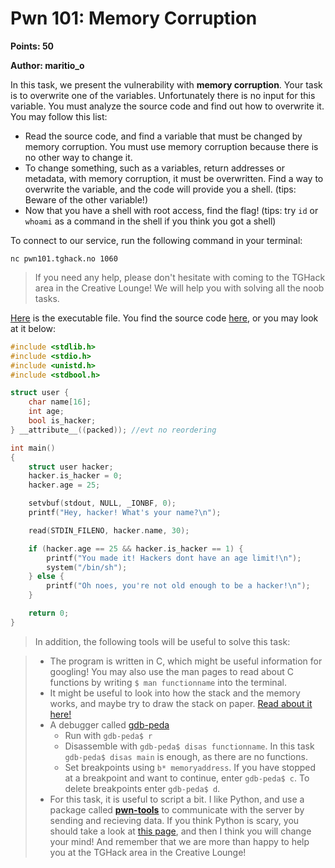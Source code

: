 # Pwn 101: Memory Corruption
**Points: 50**

**Author: maritio_o**

In this task, we present the vulnerability with **memory corruption**. Your task is to overwrite one of the variables. Unfortunately there is no input for this variable. You must analyze the source code and find out how to overwrite it. You may follow this list: 

* Read the source code, and find a variable that must be changed by memory corruption. You must use memory corruption because there is no other way to change it.
* To change something, such as a variables, return addresses or metadata, with memory corruption, it must be overwritten. Find a way to overwrite the variable, and the code will provide you a shell. (tips: Beware of the other variable!)
* Now that you have a shell with root access, find the flag! (tips: try `id` or `whoami` as a command in the shell if you think you got a shell)

To connect to our service, run the following command in your terminal:
```
nc pwn101.tghack.no 1060
```

> If you need any help, please don't hesitate with coming to the TGHack area in the Creative Lounge! We will help you with solving all the noob tasks.

[Here](./src/pwn101) is the executable file. You find the source code [here](./src/pwn101.c), or you may look at it below: 
```C
#include <stdlib.h>
#include <stdio.h>
#include <unistd.h>
#include <stdbool.h>

struct user {
	char name[16];
	int age;
	bool is_hacker;
} __attribute__((packed)); //evt no reordering

int main() 
{
	struct user hacker;
	hacker.is_hacker = 0;
	hacker.age = 25;

	setvbuf(stdout, NULL, _IONBF, 0);
	printf("Hey, hacker! What's your name?\n");

	read(STDIN_FILENO, hacker.name, 30);

	if (hacker.age == 25 && hacker.is_hacker == 1) {
		printf("You made it! Hackers dont have an age limit!\n");
		system("/bin/sh");
	} else {
		printf("Oh noes, you're not old enough to be a hacker!\n");
	}

	return 0;
}
```

> In addition, the following tools will be useful to solve this task:

> * The program is written in C, which might be useful information for googling! You may also use the man pages to read about C functions by writing `$ man functionname` into the terminal.  
> * It might be useful to look into how the stack and the memory works, and maybe try to draw the stack on paper. [Read about it here!](https://en.wikipedia.org/wiki/Data_segment)
> * A debugger called [gdb-peda](https://github.com/longld/peda)
>	* Run with `gdb-peda$ r`
>	* Disassemble with `gdb-peda$ disas functionname`. In this task `gdb-peda$ disas main` is enough, as there are no functions.
>	* Set breakpoints using `b* memoryaddress`. If you have stopped at a breakpoint and want to continue, enter `gdb-peda$ c`. To delete breakpoints enter `gdb-peda$ d`.
> * For this task, it is useful to script a bit. I like Python, and use a package called [**pwn-tools**](https://github.com/Gallopsled/pwntools) to communicate with the server by sending and recieving data. If you think Python is scary, you should take a look at [this page](https://www.codecademy.com/learn/learn-python), and then I think you will change your mind! And remember that we are more than happy to help you at the TGHack area in the Creative Lounge!
